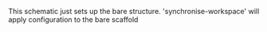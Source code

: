 This schematic just sets up the bare structure. 'synchronise-workspace' will apply configuration to the bare scaffold